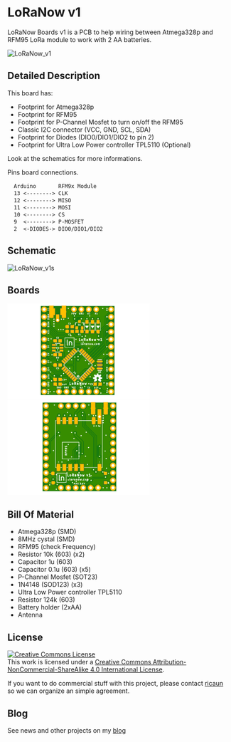 # LoRaNow v1

LoRaNow Boards v1 is a PCB to help wiring between Atmega328p and RFM95 LoRa module to work with 2 AA batteries.

<img src="img/LoRaNow_v1.png" alt="LoRaNow_v1" width="640px">

## Detailed Description

This board has:
* Footprint for Atmega328p
* Footprint for RFM95
* Footprint for P-Channel Mosfet to turn on/off the RFM95
* Classic I2C connector (VCC, GND, SCL, SDA)
* Footprint for Diodes (DIO0/DIO1/DIO2 to pin 2)
* Footprint for Ultra Low Power controller TPL5110 (Optional)

Look at the schematics for more informations.

Pins board connections.
```
  Arduino       RFM9x Module
  13 <--------> CLK
  12 <--------> MISO
  11 <--------> MOSI
  10 <--------> CS
  9  <--------> P-MOSFET
  2  <-DIODES-> DIO0/DIO1/DIO2
```

## Schematic

<img src="img/LoRaNow_v1s.png" alt="LoRaNow_v1s">

## Boards

<img src="img/LoRaNow_v1t.png" alt="LoRaNow_v1t" width="320px"><img src="img/LoRaNow_v1b.png" alt="LoRaNow_v1b" width="320px">

## Bill Of Material

* Atmega328p (SMD)
* 8MHz cystal (SMD)
* RFM95 (check Frequency)
* Resistor 10k (603) (x2)
* Capacitor 1u (603)
* Capacitor 0.1u (603) (x5)
* P-Channel Mosfet (SOT23)
* 1N4148 (SOD123) (x3)
* Ultra Low Power controller TPL5110
* Resistor 124k (603)
* Battery holder (2xAA)
* Antenna 

## License

<a rel="license" href="http://creativecommons.org/licenses/by-nc-sa/4.0/"><img alt="Creative Commons License" style="border-width:0" src="https://i.creativecommons.org/l/by-nc-sa/4.0/88x31.png" /></a><br />This work is licensed under a <a rel="license" href="http://creativecommons.org/licenses/by-nc-sa/4.0/">Creative Commons Attribution-NonCommercial-ShareAlike 4.0 International License</a>.


If you want to do commercial stuff with this project, please contact [ricaun][1] so we can organize an simple agreement.

## Blog

See news and other projects on my [blog][2] 

[1]: http://www.ricaun.com.br/#contact
[2]: http://www.loranow.com